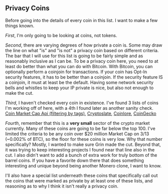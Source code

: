 ## **Privacy Coins**

Before going into the details of every coin in this list. I want to make a few things known. 

*First*, I'm only going to be looking at coins, not tokens.

*Second*, there are varying degrees of how private a coin is. Some may draw the line on what "is" and "is not" a privacy coin based on different criteria. The bar that I will use for this list is going to be fairly simple and as reasonably inclusive as I can be. To be a privacy coin here, you need to at least do better than what you can do with Bitcoin. With Bitcoin, you can optionally perform a coinjoin for transactions. If your coin has Opt-In security features, it has to be better than a coinjoin. If the security feature IS a coinjoin, it must at least be the default. Having some network security bells and whistles to keep your IP private is nice, but also not enough to make the cut.

*Third*, I haven't checked every coin in existence. I've found 3 lists of coins I'm working off of here, with a 4th I found later as another sanity check. [Coin Market Cap Api \(filtering by tags\)](https://pro-api.coinmarketcap.com/v1/cryptocurrency/listings/latest?start=1&limit=5000&cryptocurrency_type=coins), [Cryptoslate](https://cryptoslate.com/cryptos/privacy/), [Coinlore](https://www.coinlore.com/privacy-coins), [CoinGecko](https://www.coingecko.com/en/categories/privacy-coins)

*Fourth*, remember that this is a **very small** sector of the crypto market currently. Many of these coins are going to be far below the top 100. I've limited the criteria to be any coin over $20 million Market Cap on 3/13 (~0.002% of BTC), so the floor for these coins is very low. Why that number specifically? Mostly, I wanted to make sure Grin made the cut. Beyond that, it was trying to keep interesting projects I found near that line also in the cut. I also didn't want to add a bunch of extra work for truly bottom of the barrel coins. If you have a favorite down there that does something interesting and unique beyond being another Monero clone, I want to know. 

I'll also have a special list underneath these coins that specifically call out the coins that were marked as private by at least one of these lists, and reasoning as to why I think it isn't really a privacy coin.

